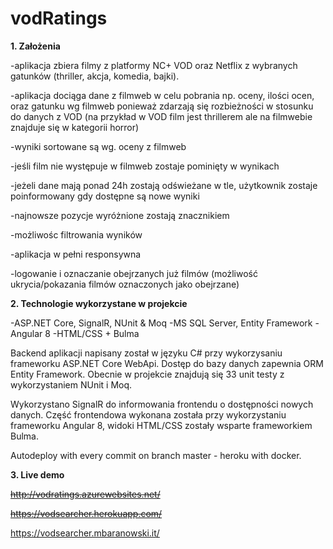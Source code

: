 # vodRatings

**1. Założenia**

-aplikacja zbiera filmy z platformy NC+ VOD oraz Netflix z wybranych gatunków (thriller, akcja, komedia, bajki).

-aplikacja dociąga dane z filmweb w celu pobrania np. oceny, ilości ocen, oraz gatunku wg filmweb ponieważ zdarzają się rozbieżności w stosunku do danych z VOD (na przykład w VOD film jest thrillerem ale na filmwebie znajduje się w kategorii horror)

-wyniki sortowane są wg. oceny z filmweb

-jeśli film nie występuje w filmweb zostaje pominięty w wynikach

-jeżeli dane mają ponad 24h zostają odświeżane w tle, użytkownik zostaje poinformowany gdy dostępne są nowe wyniki

-najnowsze pozycje wyróżnione zostają znacznikiem

-możliwośc filtrowania wyników

-aplikacja w pełni responsywna

-logowanie i oznaczanie obejrzanych już filmów (możliwość ukrycia/pokazania filmów oznaczonych jako obejrzane)


**2. Technologie wykorzystane w projekcie**

-ASP.NET Core, SignalR, NUnit & Moq
-MS SQL Server, Entity Framework
-Angular 8
-HTML/CSS + Bulma

Backend aplikacji napisany został w języku C# przy wykorzysaniu frameworku ASP.NET Core WebApi. Dostęp do bazy danych zapewnia ORM Entity Framework. Obecnie w projekcie znajdują się 33 unit testy z wykorzystaniem NUnit i Moq.

Wykorzystano SignalR do informowania frontendu o dostępności nowych danych. Część frontendowa wykonana została przy wykorzystaniu frameworku Angular 8, widoki HTML/CSS zostały wsparte frameworkiem Bulma.

Autodeploy with every commit on branch master - heroku with docker.


**3. Live demo**

~~http://vodratings.azurewebsites.net/~~

~~https://vodsearcher.herokuapp.com/~~

https://vodsearcher.mbaranowski.it/
